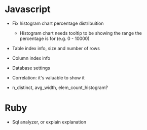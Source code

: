 # Javascript
- Fix histogram chart percentage distribuition
  - Histogram chart needs tooltip to be showing the range the percentage is for (e.g. 0 - 10000)
- Table index info, size and number of rows
- Column index info
- Database settings

- Correlation: it's valuable to show it
- n_distinct, avg_width, elem_count_histogram?

# Ruby
- Sql analyzer, or explain explanation


